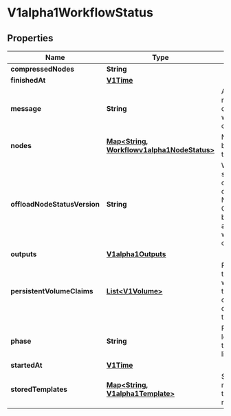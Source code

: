 

# V1alpha1WorkflowStatus

## Properties

Name | Type | Description | Notes
------------ | ------------- | ------------- | -------------
**compressedNodes** | **String** |  |  [optional]
**finishedAt** | [**V1Time**](V1Time.md) |  |  [optional]
**message** | **String** | A human readable message indicating details about why the workflow is in this condition. |  [optional]
**nodes** | [**Map&lt;String, Workflowv1alpha1NodeStatus&gt;**](Workflowv1alpha1NodeStatus.md) | Nodes is a mapping between a node ID and the node&#39;s status. |  [optional]
**offloadNodeStatusVersion** | **String** | Whether on not node status has been offloaded to a database. If exists, then Nodes and CompressedNodes will be empty. This will actually be populated with a hash of the offloaded data. |  [optional]
**outputs** | [**V1alpha1Outputs**](V1alpha1Outputs.md) |  |  [optional]
**persistentVolumeClaims** | [**List&lt;V1Volume&gt;**](V1Volume.md) | PersistentVolumeClaims tracks all PVCs that were created as part of the workflow. The contents of this list are drained at the end of the workflow. |  [optional]
**phase** | **String** | Phase a simple, high-level summary of where the workflow is in its lifecycle. |  [optional]
**startedAt** | [**V1Time**](V1Time.md) |  |  [optional]
**storedTemplates** | [**Map&lt;String, V1alpha1Template&gt;**](V1alpha1Template.md) | StoredTemplates is a mapping between a template ref and the node&#39;s status. |  [optional]



